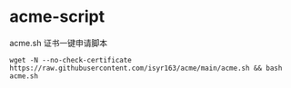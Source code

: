 # acme-script

acme.sh 证书一键申请脚本

```shell
wget -N --no-check-certificate https://raw.githubusercontent.com/isyr163/acme/main/acme.sh && bash acme.sh
```


